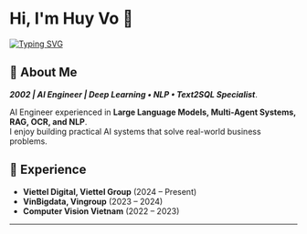 # Hi, I'm Huy Vo 👋

[![Typing SVG](https://readme-typing-svg.demolab.com?font=Fira+Code&pause=1000&color=0E9FF2&width=435&lines=AI+Engineer;Deep+Learning+%7C+NLP+%7C+Text2SQL;Building+Multi-Agent+Systems;Turning+AI+into+Business+Solutions)](https://git.io/typing-svg)

## 🚀 About Me
***2002 | AI Engineer | Deep Learning • NLP • Text2SQL Specialist***.

AI Engineer experienced in **Large Language Models, Multi-Agent Systems, RAG, OCR, and NLP**.  
I enjoy building practical AI systems that solve real-world business problems.

## 💼 Experience
- **Viettel Digital, Viettel Group** (2024 – Present)  
- **VinBigdata, Vingroup** (2023 – 2024)  
- **Computer Vision Vietnam** (2022 – 2023) 

---